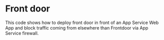 # Front door

This code shows how to deploy front door in front of an App Service Web App and block traffic
coming from elsewhere than Frontdoor via App Service firewall.
